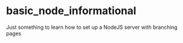 # basic_node_informational

Just something to learn how to set up a NodeJS server with branching pages

